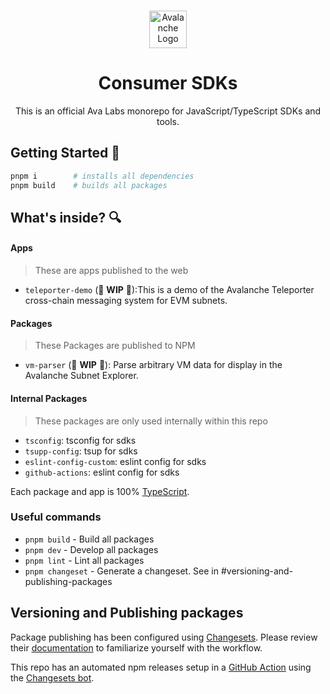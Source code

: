 <br/>

<p align="center">
  <a href="https://subnets.avax.network/">
      <picture>
        <img alt="Avalanche Logo" src="https://images.ctfassets.net/gcj8jwzm6086/Gse8dqDEnJtT87RsbbEf4/1609daeb09e9db4a6617d44623028356/Avalanche_Horizontal_White.svg" width="auto" height="60">
      </picture>
</a>
</p>

<h1 align="center">Consumer SDKs</h1>
<p align="center">
  This is an official Ava Labs monorepo for JavaScript/TypeScript SDKs and tools.
</p>

## Getting Started 🚀

```sh
pnpm i        # installs all dependencies
pnpm build    # builds all packages
```

## What's inside? 🔍

#### Apps

> These are apps published to the web

- `teleporter-demo` (🚧 **WIP** 🚧):This is a demo of the Avalanche Teleporter cross-chain messaging system for EVM subnets.

#### Packages

> These Packages are published to NPM

- `vm-parser` (🚧 **WIP** 🚧): Parse arbitrary VM data for display in the Avalanche Subnet Explorer.

#### Internal Packages

> These packages are only used internally within this repo

- `tsconfig`: tsconfig for sdks
- `tsupp-config`: tsup for sdks
- `eslint-config-custom`: eslint config for sdks
- `github-actions`: eslint config for sdks

Each package and app is 100% [TypeScript](https://www.typescriptlang.org/).

### Useful commands

- `pnpm build` - Build all packages
- `pnpm dev` - Develop all packages
- `pnpm lint` - Lint all packages
- `pnpm changeset` - Generate a changeset. See in #versioning-and-publishing-packages

## Versioning and Publishing packages

Package publishing has been configured using [Changesets](https://github.com/changesets/changesets). Please review their [documentation](https://github.com/changesets/changesets#documentation) to familiarize yourself with the workflow.

This repo has an automated npm releases setup in a [GitHub Action](https://github.com/changesets/action) using the [Changesets bot](https://github.com/apps/changeset-bot).
